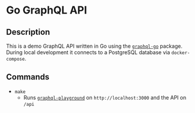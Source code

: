# Go GraphQL API

## Description

This is a demo GraphQL API written in Go using the [`graphql-go`](https://github.com/graph-gophers/graphql-go) package. During local development it connects to a PostgreSQL database via `docker-compose`.

## Commands

- `make`
  - Runs [`graphql-playground`](https://github.com/prisma/graphql-playground) on `http://localhost:3000` and the API on `/api`
